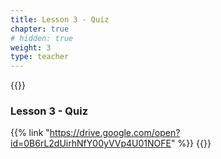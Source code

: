```yaml
---
title: Lesson 3 - Quiz
chapter: true
# hidden: true 
weight: 3
type: teacher
---
```

{{<teacher>}}
### Lesson 3 - Quiz

{{% link "https://drive.google.com/open?id=0B6rL2dUirhNfY00yVVp4U01NOFE" %}}
{{</teacher>}}